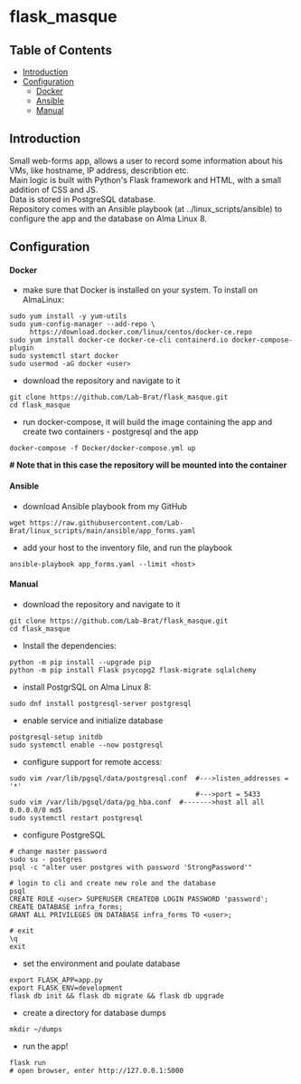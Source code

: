 # flask_masque

## Table of Contents
- [Introduction](#introduction)
- [Configuration](#configuration)
  - [Docker](#docker)
  - [Ansible](#ansible)
  - [Manual](#manual)

## Introduction
Small web-forms app, allows a user to record some information about his VMs, like hostname, IP address, describtion etc.  
Main logic is built with Python's Flask framework and HTML, with a small addition of CSS and JS.  
Data is stored in PostgreSQL database.  
Repository comes with an Ansible playbook (at ../linux_scripts/ansible) to configure the app and the database on Alma Linux 8.  

## Configuration 
#### Docker
* make sure that Docker is installed on your system. To install on AlmaLinux:
```console
sudo yum install -y yum-utils
sudo yum-config-manager --add-repo \
     https://download.docker.com/linux/centos/docker-ce.repo
sudo yum install docker-ce docker-ce-cli containerd.io docker-compose-plugin
sudo systemctl start docker
sudo usermod -aG docker <user>
```
* download the repository and navigate to it
```console
git clone https://github.com/Lab-Brat/flask_masque.git
cd flask_masque
```
* run docker-compose, it will build the image containing the app and create two containers - postgresql and the app
```console
docker-compose -f Docker/docker-compose.yml up
```
**\# Note that in this case the repository will be mounted into the container**

#### Ansible
* download Ansible playbook from my GitHub
```
wget https://raw.githubusercontent.com/Lab-Brat/linux_scripts/main/ansible/app_forms.yaml
```
* add your host to the inventory file, and run the playbook 
```
ansible-playbook app_forms.yaml --limit <host>
```

#### Manual
* download the repository and navigate to it
```
git clone https://github.com/Lab-Brat/flask_masque.git
cd flask_masque
```
* Install the dependencies:  
```
python -m pip install --upgrade pip
python -m pip install Flask psycopg2 flask-migrate sqlalchemy
```
* install PostgrSQL on Alma Linux 8:
```
sudo dnf install postgresql-server postgresql
```
* enable service and initialize database
```
postgresql-setup initdb
sudo systemctl enable --now postgresql
```
* configure support for remote access:
```
sudo vim /var/lib/pgsql/data/postgresql.conf  #--->listen_addresses = '*'
                                              #--->port = 5433
sudo vim /var/lib/pgsql/data/pg_hba.conf  #------->host all all 0.0.0.0/0 md5
sudo systemctl restart postgresql
```
* configure PostgreSQL
```
# change master password
sudo su - postgres
psql -c "alter user postgres with password 'StrongPassword'"

# login to cli and create new role and the database
psql
CREATE ROLE <user> SUPERUSER CREATEDB LOGIN PASSWORD 'password';
CREATE DATABASE infra_forms;
GRANT ALL PRIVILEGES ON DATABASE infra_forms TO <user>;

# exit
\q
exit
```
* set the environment and poulate database
```
export FLASK_APP=app.py
export FLASK_ENV=development
flask db init && flask db migrate && flask db upgrade
```
* create a directory for database dumps
```
mkdir ~/dumps
```
* run the app!
```
flask run
# open browser, enter http://127.0.0.1:5000
```
